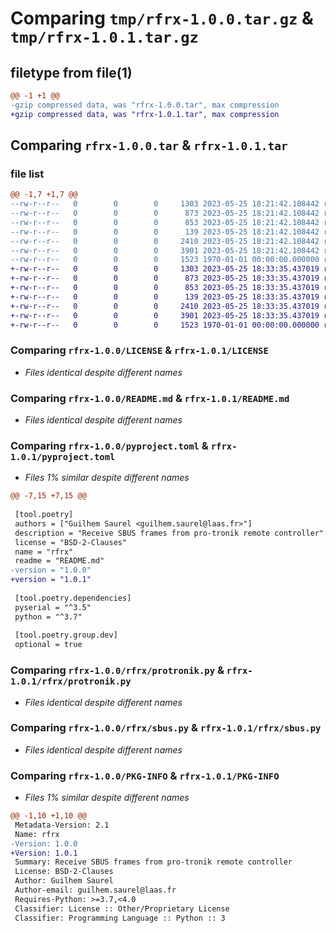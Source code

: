 # Comparing `tmp/rfrx-1.0.0.tar.gz` & `tmp/rfrx-1.0.1.tar.gz`

## filetype from file(1)

```diff
@@ -1 +1 @@
-gzip compressed data, was "rfrx-1.0.0.tar", max compression
+gzip compressed data, was "rfrx-1.0.1.tar", max compression
```

## Comparing `rfrx-1.0.0.tar` & `rfrx-1.0.1.tar`

### file list

```diff
@@ -1,7 +1,7 @@
--rw-r--r--   0        0        0     1303 2023-05-25 18:21:42.108442 rfrx-1.0.0/LICENSE
--rw-r--r--   0        0        0      873 2023-05-25 18:21:42.108442 rfrx-1.0.0/README.md
--rw-r--r--   0        0        0      853 2023-05-25 18:21:42.108442 rfrx-1.0.0/pyproject.toml
--rw-r--r--   0        0        0      139 2023-05-25 18:21:42.108442 rfrx-1.0.0/rfrx/__init__.py
--rw-r--r--   0        0        0     2410 2023-05-25 18:21:42.108442 rfrx-1.0.0/rfrx/protronik.py
--rw-r--r--   0        0        0     3901 2023-05-25 18:21:42.108442 rfrx-1.0.0/rfrx/sbus.py
--rw-r--r--   0        0        0     1523 1970-01-01 00:00:00.000000 rfrx-1.0.0/PKG-INFO
+-rw-r--r--   0        0        0     1303 2023-05-25 18:33:35.437019 rfrx-1.0.1/LICENSE
+-rw-r--r--   0        0        0      873 2023-05-25 18:33:35.437019 rfrx-1.0.1/README.md
+-rw-r--r--   0        0        0      853 2023-05-25 18:33:35.437019 rfrx-1.0.1/pyproject.toml
+-rw-r--r--   0        0        0      139 2023-05-25 18:33:35.437019 rfrx-1.0.1/rfrx/__init__.py
+-rw-r--r--   0        0        0     2410 2023-05-25 18:33:35.437019 rfrx-1.0.1/rfrx/protronik.py
+-rw-r--r--   0        0        0     3901 2023-05-25 18:33:35.437019 rfrx-1.0.1/rfrx/sbus.py
+-rw-r--r--   0        0        0     1523 1970-01-01 00:00:00.000000 rfrx-1.0.1/PKG-INFO
```

### Comparing `rfrx-1.0.0/LICENSE` & `rfrx-1.0.1/LICENSE`

 * *Files identical despite different names*

### Comparing `rfrx-1.0.0/README.md` & `rfrx-1.0.1/README.md`

 * *Files identical despite different names*

### Comparing `rfrx-1.0.0/pyproject.toml` & `rfrx-1.0.1/pyproject.toml`

 * *Files 1% similar despite different names*

```diff
@@ -7,15 +7,15 @@
 
 [tool.poetry]
 authors = ["Guilhem Saurel <guilhem.saurel@laas.fr>"]
 description = "Receive SBUS frames from pro-tronik remote controller"
 license = "BSD-2-Clauses"
 name = "rfrx"
 readme = "README.md"
-version = "1.0.0"
+version = "1.0.1"
 
 [tool.poetry.dependencies]
 pyserial = "^3.5"
 python = "^3.7"
 
 [tool.poetry.group.dev]
 optional = true
```

### Comparing `rfrx-1.0.0/rfrx/protronik.py` & `rfrx-1.0.1/rfrx/protronik.py`

 * *Files identical despite different names*

### Comparing `rfrx-1.0.0/rfrx/sbus.py` & `rfrx-1.0.1/rfrx/sbus.py`

 * *Files identical despite different names*

### Comparing `rfrx-1.0.0/PKG-INFO` & `rfrx-1.0.1/PKG-INFO`

 * *Files 1% similar despite different names*

```diff
@@ -1,10 +1,10 @@
 Metadata-Version: 2.1
 Name: rfrx
-Version: 1.0.0
+Version: 1.0.1
 Summary: Receive SBUS frames from pro-tronik remote controller
 License: BSD-2-Clauses
 Author: Guilhem Saurel
 Author-email: guilhem.saurel@laas.fr
 Requires-Python: >=3.7,<4.0
 Classifier: License :: Other/Proprietary License
 Classifier: Programming Language :: Python :: 3
```

